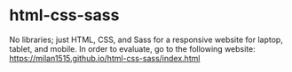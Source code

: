 # html-css-sass
No libraries; just HTML, CSS, and Sass for a responsive website for laptop, tablet, and mobile. In order to evaluate, go to the following website: https://milan1515.github.io/html-css-sass/index.html
